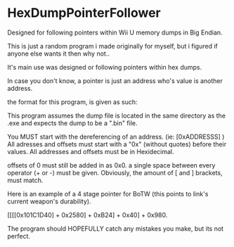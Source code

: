 # HexDumpPointerFollower
Designed for following pointers within Wii U memory dumps in Big Endian.


This is just a random program i made originally for myself, but i figured if anyone else wants it then why not..

It's main use was designed or following pointers within hex dumps.

In case you don't know, a pointer is just an address who's value is another address.


the format for this program, is given as such:

This program assumes the dump file is located in the same directory as the .exe and expects the dump to be a ".bin" file.

You MUST start with the dereferencing of an address. (ie: [0xADDRESSS]  )
All adresses and offsets must start with a "0x" (without quotes) before their values.
All addresses and offsets must be in Hexidecimal.

offsets of 0 must still be added in as 0x0.
a single space between every operator (+ or -) must be given.
Obviously, the amount of  [ and ] brackets, must match.

Here is an example of a 4 stage pointer for BoTW (this points to link's current weapon's durability).

[[[[0x101C1D40] + 0x2580] + 0xB24] + 0x40] + 0x980.

The program should HOPEFULLY catch any mistakes you make, but its not perfect.
